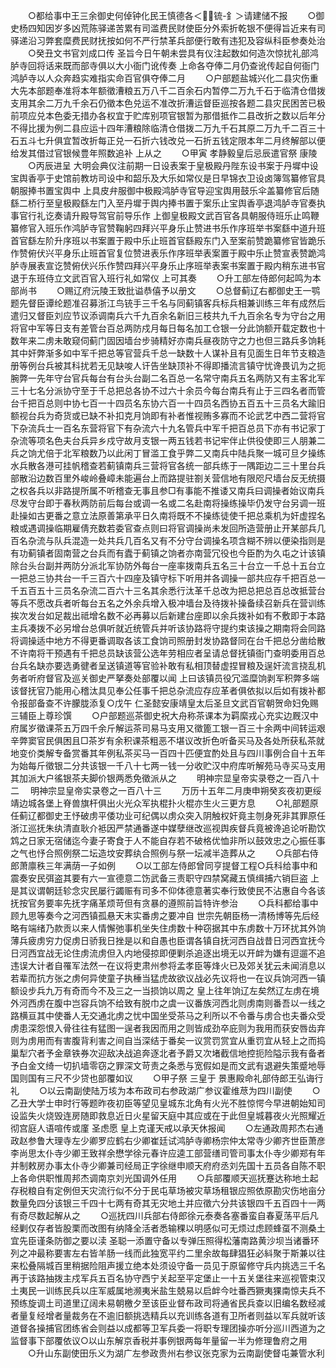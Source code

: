 <!-- { "loadSidebar": true } -->
　　○都给事中王三余御史何倬钟化民王慎德各＜锍-釒＞请建储不报
　　○御史杨四知因岁多凶荒陈驿递苦累有司滥费民财使臣分外索折乾银不便得旨近来有司驿递沿习弊套糜费民财抚按如何不严行禁革兵部便行敢有违犯及容纵科臣参奏处治
　　○癸丑文书官刘成口传  圣旨今日午朝未尝具有仪注起数如何造次惊扰礼部鸿胪寺回将话来既而部寺俱以大小衙门讹传奏  上命各夺俸二月仍查讹传起自何衙门鸿胪寺以人众奔趋实难指实命百官俱夺俸二月
　　○户部题盐城兴化二县灾伤重大先本部题奉准将本年额徵漕粮五万八千二百余石内暂停二万九千石于临清仓借拨支用其余二万九千余石仍徵本色兑运不准改折漕运督臣巡按各题二县灾民困苦已极前项应兑本色委无措办各权宜于贮库别项官银暂为那借抵作二县改折之数以后年分不得比援为例二县应运十四年漕粮除临清仓借拨二万九千石其原二万九千二百三十石五斗七升俱宜暂改折每正兑一石折六钱改兑一石折五钱定限本年二月终解部以便给发其借过官银候豊年照数追补  上从之
　　○甲寅  孝静毅皇后忌辰遣官祭  康陵
　　○丙辰进呈  大明会典仪注前期一日设表案于皇极殿丹陛东设书案于丹墀中设宝舆香亭于史馆前教坊司设中和韶乐及大乐如常仪是日早锦衣卫设卤簿驾纂修官具朝服捧书置宝舆中  上具皮弁服御中极殿鸿胪寺官导迎宝舆用鼓乐伞盖纂修官后随繇二桥行至皇极殿繇左门入至丹墀于舆内捧书置于案乐止宝舆香亭退鸿胪寺官奏执事官行礼讫奏请升殿导驾官前导乐作  上御皇极殿文武百官各具朝服侍班乐止鸣鞭纂修官入班乐作鸿胪寺官赞鞠躬四拜兴平身乐止赞进书乐作序班举书案繇中道升班首官繇左阶升序班以书案置于殿中乐止班首官繇殿东门入至案前赞跪纂修官皆跪乐作赞俯伏兴平身乐止班首官复位赞进表乐作序班举表案置于殿中乐止赞宣表赞跪鸿胪寺展表宣讫赞俯伏兴乐作赞四拜兴平身乐止序班举表案书案置于殿内稍东进书官退于东班侍立文武百官入班行礼如常仪  上可其奏
　　○升工部左侍郎何起鸣为本部尚书
　　○赐辽府沅陵王致批谥恭僖予以册文
　　○总督蓟辽右都御史王一鹗题先督臣谭纶题准召募浙江鸟铳手三千名与同蓟镇客兵标兵相兼训练三年有成然后遣归又督臣刘应节议添调南兵六千九百余名新旧三枝共九千九百余名专为守台之用将官中军等日支有差管台百总两防戍月每日每名加工仓银一分此饷额开载定数也十数年来二虏未敢窥伺蓟门固因墙台步骑精好亦南兵昼夜防守之力也但三路兵多饷耗其中奸弊渐多如中军千把总等官营兵千总一缺数十人谋补且有见面生日年节支粮造册等例台兵被其科扰若无见缺唆人讦告坐缺顶补不得即播流言镇守忧谗畏讥为之扼腕弊一先年守台官兵每台有台头台副二名百总一名常守南兵五名两防又有主客北军三十七名分派协守至于千总把总各协不过六十余员今每台南兵有止于三四名者而管台千把百总则中协七百一十四员名东协六百一十四员名西协五百五十三员名大踰旧额视台兵为奇货或已缺不补扣克月饷即有补者惟视贿多寡而不论武艺中西二营将官下杂流兵士一百名东营将官下有杂流六十九名管兵中军千把百总员下亦有书记家丁杂流等项名色夫台兵异乡戍守故月支银一两五钱若书记牢伴止供役使即三人朋兼二兵之饷尤倍于北军粮数乃以此闲丁冒滥工食乎弊二又南兵中陆兵聚一城可旦夕操练水兵散各港可挂帆稽查若蓟镇南兵三营将官各统一部兵练于一隅距边二三十里台兵部散沿边数百里外峻岭叠嶂未能遍台上而路提驻劄关营信地有限咫尺墙台反无统摄之权各兵以非路提所属不听稽查无事且参□有事能不推诿又南兵曰调操者始议南兵尽发守台即于春秋两防前后每台或调一名或二名赴南将操练操毕仍发守台另调一班赴操如古更番之意立法原善第承平日久南将既不不操练徒使千把总乘机为奸虚捏名粮或遇调操临期雇倩充数若委官查点则曰将官调操尚未发回所造营册止开某部兵几百名杂流与队兵混造一处共兵几百名又有不分守台调操名项含糊不辨以便染指则是有功蓟镇者固南营之台兵而有蠹于蓟镇之饷者亦南营冗役也今臣酌为久屯之计该镇除台头台副并两防分派北军协防外每台一座率拨南兵五名三十台立一千总十五台立一把总三协共台一千三百六十四座及镇守标下听用并各调操一部共应存千把百总一千五百五十三员名杂流二百六十三名其余悉行汰革千总改为把总把总百总改抵营台等兵不愿改兵者听每台五名之外余兵增入极冲墙台及待拨补操备续召新兵在营训练挨次发台如足裁出祗增名数不必再募以后新建台座即以余兵拨补如有不敷即于本路主兵凑拨不必另增台总俱听就近统管兵并听该协路将守提约束该操之期南将会同路将调操适中地方不得更番调取各该工食饷司照册封发协路督同在台千把总分凿给散不许南将干预遇有千把总员缺该营公选年劳相应者呈请总督抚镇衙门查明委用百总台兵名缺亦要选勇徤者呈送镇道等官验补敢有私相顶替虚捏冒粮及逞奸流言挠乱机务者听府督官及巡关御史严拏奏处部覆以闻  上曰该镇员役冗滥糜饷剥军积弊多端该督抚官乃能用心稽汰具见奉公任事千把总杂流应存应革者俱依拟以后如有拨补都令报部备查不许朦胧添复○戊午  仁圣懿安康靖皇太后圣旦文武百官朝贺命妇免赐三辅臣上尊珍馔
　　○户部题巡茶御史祝大舟称茶课本为羁縻戎心充实边厩汉中府属岁徵课茶五万四千余斤解运茶司易马支用又徵篦工银一百三十余两中间转运艰辛弊窦官民俱困且□茶岁有余积课茶粗恶不堪议改折色听备买马及各处所获私茶就地变价类解专备赏番其年例私茶买马一百四十匹便宜酌处且与四川事例合自十五年为始每斤徵银二分共该银一千八十七两一钱一分收贮汉中府库听解苑马寺买马支用其加派大户徭银茶夫脚价银两悉免徵派从之
　　明神宗显皇帝实录卷之一百八十二
　明神宗显皇帝实录卷之一百八十三
　　万历十五年二月庚申朔癸亥夜初更绥靖边城各堡上脊兽旗杆俱出火光众军执棍扑火棍亦生火三更方息
　　○礼部题原任蓟辽都御史王忬破虏平倭功业可纪偶以虏众突入阴触权奸竟主刎身死非其罪原任浙江巡抚朱纨清直耿介袛因严禁通番遂中媒孽继改巡视舆疾督兵竟被谗追论听勘饮鸩之日家无宿储迄今妻子寄食于人不能自存若不破格优恤非所以鼓效忠之心振任事之气也忬合照例祭二坛造坟安葬纨合照例与祭一坛减半造葬从之
　　○兵部右侍郎萧廪秩三年满荫一子如例
　　○以工部左侍郎曾同亨提督工程○兵科给事中和震奏安民弭盗其要有六一宣德意二饬武备三责职守四禁窝藏五慎缉捕六销巨盗  上是其议谓朝廷轸念灾民屡行蠲赈有司多不仰体德意著实奉行致使民不沾惠自今各该抚按官务要率先抚字痛革烦苛但有贪暴的遵照前旨特许参治
　　○兵科都给事中顾九思等奏今之河西镇孤悬天末实番虏之要冲自  世宗先朝臣杨一清杨博等先后经略有端绪乃款贡以来人情懈弛事机坐失住虏数十种窃据其中东虏数十万环扰其外饷薄兵疲虏穷力促虏日骄我日挫是以和自愚也臣谓各镇自抚河西自战昔日河西宜抚今日河西宜战无论住虏流虏但入内地侵掠即便剿杀追逐出境无以开衅为嫌有逗遛不追违误大计者自罹军法然一在议将吏肃州参将孟孝臣等烽火已及郊关犹云未闻消息以若辈而抗方张之虏何异使童子执棰当猛虎故欲议战必先议将也一在议兵饷河西一镇额设步兵九万有奇而今不及三之一当损饷以周之  皇上往年饷辽左矣然辽左虏在境外河西虏在腹中岂容兵饷不给致有脱巾之虞一议番族河西北则虏南则番吾以一线之路横亘其中使番人无交通北虏之忧中国坐受茶马之利所以不令番与虏合也夫番众受虏患深怨恨入骨往往有猛图一逞者我因而用之则皆成劲卒庇则为我用而获安唇齿弃则为虏用而有害腹背利害之间自当深结于番矣一议赏罚赏宜从重罚宜从轻上之而捣巢犁穴者予金章铁券次迎敌决战追奔逐北者予爵又次堵截信地控扼险隘示我有备者予白金文绮一切扒墙零窃之罪深文苛责之条悉与宽假如是而文武有退避失策蹙地辱国则国有三尺不少贷也部覆如议
　　○甲子祭  三皇于  景惠殿命礼部侍郎王弘诲行礼
　　○以云南副使陆万垓为本布政司右参政湖广参议霍维荩为四川副使
　　○乙丑大学士申时行等题昨夜初臣等望见皇城东北角有火光不胜惊愕今早进朝始知司设监失火烧毁连房随即救息近日火星留天庭中其应或在于此但皇城暮夜火光照耀近彻宫庭人语喧传或廑  圣虑愿  皇上克谨天戒以承天休报闻
　　○左通政周邦杰右通政赵参鲁大理寺左少卿罗应鹤右少卿崔廷试鸿胪寺卿杨宗仲太常寺少卿齐世臣萧彦李尚思太仆寺少卿王致祥余懋学徐元春许应逵工部营缮司管司事太仆寺少卿郑有年并制敕房办事太仆寺少卿兼司经局正字徐继申顺天府府丞刘先国十五员各自陈不职  上各命供职惟周邦杰调南京刘光国调外任用
　　○兵部覆顺天巡抚蹇达称地土起存税粮自有定例但天灾流行似不分于民屯草场被灾草场租银应照依原勘灾伤地亩分数量免四分该银三千四十七两有奇其无灾地土并应徵六分共该银四千五百四十一两有奇尽数起解从之
　　○巡抚四川兵部右侍郎徐元泰奏各塞番蛮自春夏荡平后凡经剿仅存者皆股栗而改图有纳降全活者悉输稞以明感似可无烦过虑顾蜂虿不测桑土宜先臣谨条防御之要以渎  圣聪一添置守备以专弹压照得松藩南路黄沙坝当诸番环列之冲最称要害左右皆羊肠一线而此独宽平约二里余故每肆猖狂必紏聚于斯兼以往来松叠隔城百里稍据险阻声援立绝本处须设守备一员见于原留修守兵内挑选三千名再于该路抽拨主戍军兵五百名协守西宁关起至平定堡止一十五关堡往来巡视管束汉土夷民一训练民兵以庄军威属地濒夷米盐生兢易以启衅今吐番西獗夷猓南惊夫兵不预练旋调土司道里辽阔未易朝檄夕至该臣业督布政司将通省民兵查以旧编名数经减者量复经增者量裁务在不逾旧额挑选精兵以充训练各道有卫所者则益以军兵就听该道督各操捕官团练省会则益以成都等卫军兵委一将职专理团操亦听分巡川西道为之监督事下部覆依议○以山东解京香税并事例银两每年量留一半为修理鲁府之用
　　○升山东副使田乐义为湖广左参政贵州右参议张克家为云南副使督屯兼管水利
